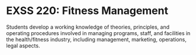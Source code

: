 # EXSS 220: Fitness Management

Students develop a working knowledge of theories, principles, and operating procedures involved in managing programs, staff, and facilities in the health/fitness industry, including management, marketing, operations, legal aspects.